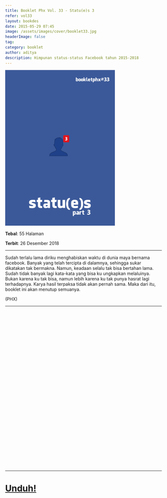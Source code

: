 ```yaml
---
title: Booklet Phx Vol. 33 - Statu(e)s 3
refer: vol33
layout: bookdes
date: 2015-05-29 07:45
image: /assets/images/cover/booklet33.jpg
headerImage: false
tag:
category: booklet
author: aditya
description: Himpunan status-status Facebook tahun 2015-2018
---
```

 
<img class="image" src="/assets/images/cover/booklet33.jpg" alt="__" height="500px">
 
__Tebal__: 55 Halaman
 
__Terbit__: 26 Desember 2018
 
***
 
Sudah terlalu lama diriku menghabiskan waktu di dunia maya bernama facebook. Banyak yang telah tercipta di dalamnya, sehingga sukar dikatakan tak bermakna. Namun, keadaan selalu tak bisa bertahan lama. Sudah tidak banyak lagi kata-kata yang bisa ku ungkapkan melaluinya. Bukan karena ku tak bisa, namun lebih karena ku tak punya hasrat lagi terhadapnya. Karya hasil terpaksa tidak akan pernah sama. Maka dari itu, booklet ini akan menutup semuanya. 

(PHX) 
 
***

<div data-configid="7319434/66638389" style="width:100%; height:500px;" class="issuuembed"></div>
<script type="text/javascript" src="//e.issuu.com/embed.js" async="true"></script>
 
***
 
# [Unduh!][akses]
 
[akses]: https://www.dropbox.com/s/1sdlzheuhmmpqia/%2333%20Statu%28e%29s%203.pdf?dl=0

